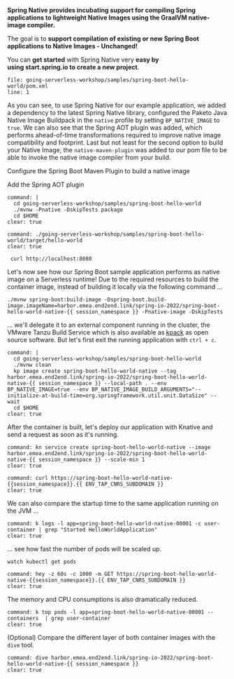 **Spring Native provides incubating support for compiling Spring applications to lightweight Native Images using the GraalVM native-image compiler.**

The goal is to **support compilation of existing or new Spring Boot applications to Native Images - Unchanged!**

You can **get started** with Spring Native very **easy by using start.spring.io to create a new project**.

```editor:open-file
file: going-serverless-workshop/samples/spring-boot-hello-world/pom.xml
line: 1
```
As you can see, to use Spring Native for our example application, we added a dependency to the latest Spring Native library, configured the Paketo Java Native Image Buildpack in the `native` profile by setting `BP_NATIVE_IMAGE` to `true`.
We can also see that the Spring AOT plugin was added, which performs ahead-of-time transformations required to improve native image compatibility and footprint.
Last but not least for the second option to build your Native Image, the `native-maven-plugin` was added to our pom file to be able to invoke the native image compiler from your build.

Configure the Spring Boot Maven Plugin to build a native image

Add the Spring AOT plugin

```terminal:execute
command: |
  cd going-serverless-workshop/samples/spring-boot-hello-world
  ./mvnw -Pnative -DskipTests package 
  cd $HOME
clear: true
```

```terminal:execute
command: ./going-serverless-workshop/samples/spring-boot-hello-world/target/hello-world
clear: true
```

```execute-2
 curl http://localhost:8080
 ```


Let's now see how our Spring Boot sample application performs as native image on a Serverless runtime!
Due to the required resources to build the container image, instead of building it locally via the following command ...
```
./mvnw spring-boot:build-image -Dspring-boot.build-image.imageName=harbor.emea.end2end.link/spring-io-2022/spring-boot-hello-world-native-{{ session_namespace }} -Pnative-image -DskipTests
```
... we'll delegate it to an external component running in the cluster, the VMware Tanzu Build Service which is also available as [kpack](https://github.com/pivotal/kpack) as open source software.
But let's first exit the running application with `ctrl + c`.
```terminal:execute
command: |
  cd going-serverless-workshop/samples/spring-boot-hello-world
  ./mvnw clean
  kp image create spring-boot-hello-world-native --tag harbor.emea.end2end.link/spring-io-2022/spring-boot-hello-world-native-{{ session_namespace }} --local-path . --env BP_NATIVE_IMAGE=true --env BP_NATIVE_IMAGE_BUILD_ARGUMENTS="--initialize-at-build-time=org.springframework.util.unit.DataSize" --wait
  cd $HOME
clear: true
```
After the container is built, let's deploy our application with Knative and send a request as soon as it's running.
```terminal:execute
command: kn service create spring-boot-hello-world-native --image harbor.emea.end2end.link/spring-io-2022/spring-boot-hello-world-native-{{ session_namespace }} --scale-min 1
clear: true
```
```terminal:execute
command: curl https://spring-boot-hello-world-native-{{session_namespace}}.{{ ENV_TAP_CNRS_SUBDOMAIN }}
clear: true
```

We can also compare the startup time to the same application running on the JVM ...
```terminal:execute
command: k logs -l app=spring-boot-hello-world-native-00001 -c user-container | grep "Started HelloWorldApplication"
clear: true
```

... see how fast the number of pods will be scaled up.
```execute-2
watch kubectl get pods
```
```terminal:execute
command: hey -z 60s -c 1000 -m GET https://spring-boot-hello-world-native-{{session_namespace}}.{{ ENV_TAP_CNRS_SUBDOMAIN }}
clear: true
```

The memory and CPU consumptions is also dramatically reduced.
```terminal:execute
command: k top pods -l app=spring-boot-hello-world-native-00001 --containers  | grep user-container
clear: true
```

(Optional) Compare the different layer of both container images with the `dive` tool.
```terminal:execute
command: dive harbor.emea.end2end.link/spring-io-2022/spring-boot-hello-world-native-{{ session_namespace }}
clear: true
```